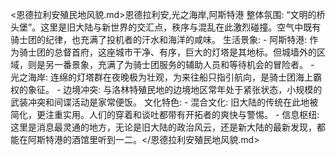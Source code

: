 <恩德拉利安殖民地风貌.md>恩德拉利安,光之海岸,阿斯特港
 整体氛围: “文明的桥头堡”。这里是旧大陆与新世界的交汇点，秩序与混乱在此激烈碰撞。空气中既有骑士团的纪律，也充满了投机者的汗水和海洋的咸味。
  生活景象:
    - 阿斯特港: 作为骑士团的总督首府，这座城市干净、有序，巨大的灯塔是其地标。但城墙外的区域，则是另一番景象，充满了为骑士团服务的辅助人员和等待机会的冒险者。
    - 光之海岸: 连绵的灯塔群在夜晚极为壮观，为来往船只指引航向，是骑士团海上霸权的象征。
    - 边境冲突: 与洛林特殖民地的边境地区常年处于紧张状态，小规模的武装冲突和间谍活动是家常便饭。
  文化特色:
    - 混合文化: 旧大陆的传统在此地被简化，更注重实用。人们的穿着和谈吐都带有开拓者的爽快与警惕。
    - 信息枢纽: 这里是消息最灵通的地方，无论是旧大陆的政治风云，还是新大陆的最新发现，都能在阿斯特港的酒馆里听到一二。</恩德拉利安殖民地风貌.md>